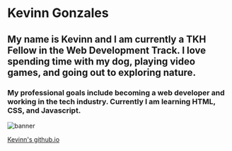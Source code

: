 # Kevinn Gonzales
## My name is Kevinn and I am currently a TKH Fellow in the Web Development Track. I love spending time with my dog, playing video games, and going out to exploring nature.
### My professional goals include becoming a web developer and working in the tech industry. Currently I am learning HTML, CSS, and Javascript.

![banner](https://raw.githubusercontent.com/kevinngonzales/kevinngonzales/main/happy%20birthday%20(Banner%20(Landscape)).jpg)

[Kevinn's github.io](https://kevinngonzales.github.io/)
